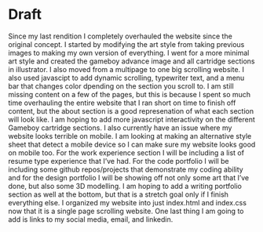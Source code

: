 # Draft
Since my last rendition I completely overhauled the website since the original concept. I started by modifying the art style from taking previous images to making my own version of everything. I went for a more minimal art style and created the gameboy advance image and all cartridge sections in illustrator. I also moved from a multipage to one big scrolling website. I also used javascipt to add dynamic scrolling, typewriter text, and a menu bar that changes color dpending on the section you scroll to. I am still missing content on a few of the pages, but this is because I spent so much time overhauling the entire website that I ran short on time to finish off content, but the about section is a good represenation of what each section will look like. I am hoping to add more javascript interactivity on the different Gameboy cartridge sections. I also currently have an issue where my website looks terrible on mobile. I am looking at making an alternative style sheet that detect a mobile device so I can make sure my website looks good on mobile too. For the work experience section I will be including a list of resume type experience that I’ve had. For the code portfolio I will be including some github repos/projects that demonstrate my coding ability and for the design portfolio I will be showing off not only some art that I’ve done, but also some 3D modelling. I am hoping to add a writing portfolio section as well at the bottom, but that is a stretch goal only if I finish everything else. I organized my website into just index.html and index.css now that it is a single page scrolling website. One last thing I am going to add is links to my social media, email, and linkedin. 
